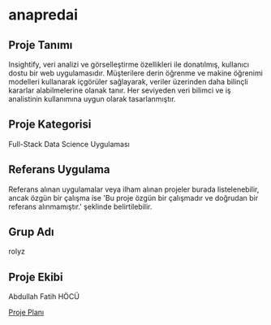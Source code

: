 # anapredai

## Proje Tanımı
Insightify, veri analizi ve görselleştirme özellikleri ile donatılmış, kullanıcı dostu bir web uygulamasıdır. Müşterilere derin öğrenme ve makine öğrenimi modelleri kullanarak içgörüler sağlayarak, veriler üzerinden daha bilinçli kararlar alabilmelerine olanak tanır. Her seviyeden veri bilimci ve iş analistinin kullanımına uygun olarak tasarlanmıştır.

## Proje Kategorisi
Full-Stack Data Science Uygulaması

## Referans Uygulama
Referans alınan uygulamalar veya ilham alınan projeler burada listelenebilir, ancak özgün bir çalışma ise 'Bu proje özgün bir çalışmadır ve doğrudan bir referans alınmamıştır.' şeklinde belirtilebilir.

## Grup Adı
rolyz

## Proje Ekibi
Abdullah Fatih HÖCÜ

 [Proje Planı](https://github.com/hocuf/anapredai/blob/main/Proje%20Plan%C4%B1.md)
